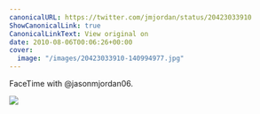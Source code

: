 ```yaml
---
canonicalURL: https://twitter.com/jmjordan/status/20423033910
ShowCanonicalLink: true
CanonicalLinkText: View original on
date: 2010-08-06T00:06:26+00:00
cover:
  image: "/images/20423033910-140994977.jpg"
---
```

FaceTime with @jasonmjordan06.

![](/images/20423033910-140994977.jpg)